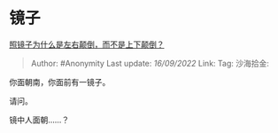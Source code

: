 # 镜子
[照镜子为什么是左右颠倒，而不是上下颠倒？](https://www.zhihu.com/question/19552727/answer/2676615718)
> Author: #Anonymity
> Last update: *16/09/2022*
> Link:
> Tag:
> 沙海拾金:

你面朝南，你面前有一镜子。

请问。

镜中人面朝……？
